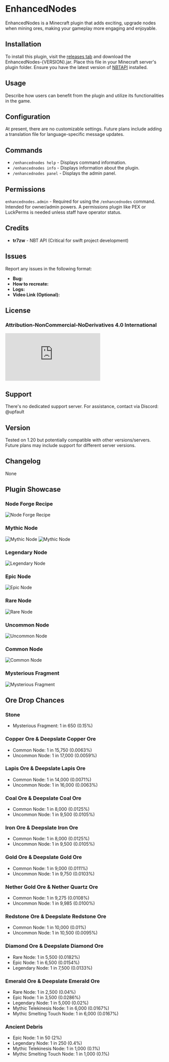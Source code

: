 # EnhancedNodes

EnhancedNodes is a Minecraft plugin that adds exciting, upgrade nodes when mining ores, making your gameplay more engaging and enjoyable.

## Installation

To install this plugin, visit the [releases tab](https://github.com/EnhancedNodes/releases) and download the EnhancedNodes-{VERSION}.jar. Place this file in your Minecraft server's plugin folder. Ensure you have the latest version of [NBTAPI](https://www.spigotmc.org/resources/nbt-api.7939/) installed.

## Usage

Describe how users can benefit from the plugin and utilize its functionalities in the game.

## Configuration

At present, there are no customizable settings. Future plans include adding a translation file for language-specific message updates.

## Commands

- `/enhancednodes help` - Displays command information.
- `/enhancednodes info` - Displays information about the plugin.
- `/enhancednodes panel` - Displays the admin panel.

## Permissions

`enhancednodes.admin` - Required for using the `/enhancednodes` command. Intended for owner/admin powers. A permissions plugin like PEX or LuckPerms is needed unless staff have operator status.

## Credits

- **tr7zw** - NBT API (Critical for swift project development)

## Issues

Report any issues in the following format:
- **Bug:**
- **How to recreate:**
- **Logs:**
- **Video Link (Optional):**

## License

### Attribution-NonCommercial-NoDerivatives 4.0 International
![Attribution-NonCommercial-NoDerivatives 4.0 International](https://github.com/UpFault/EnhancedNodes/blob/master/LICENSE.md)

## Support

There's no dedicated support server. For assistance, contact via Discord: @upfault

## Version

Tested on 1.20 but potentially compatible with other versions/servers. Future plans may include support for different server versions.

## Changelog

None

## Plugin Showcase

### Node Forge Recipe
![Node Forge Recipe](https://i.imgur.com/kV5n496.png)

### Mythic Node
![Mythic Node](https://i.imgur.com/Yc3Qs8V.png)
![Mythic Node](https://i.imgur.com/RPdAX0X.png)

### Legendary Node
![Legendary Node](https://i.imgur.com/sz7Ytbf.png)

### Epic Node
![Epic Node](https://i.imgur.com/5XUIRLZ.png)

### Rare Node
![Rare Node](https://i.imgur.com/dvVFuFa.png)

### Uncommon Node
![Uncommon Node](https://i.imgur.com/tWb0hY5.png)

### Common Node
![Common Node](https://i.imgur.com/FTG1FbH.png)

### Mysterious Fragment
![Mysterious Fragment](https://i.imgur.com/f2vIB1m.png)

## Ore Drop Chances

### Stone
- Mysterious Fragment: 1 in 650 (0.15%)

### Copper Ore & Deepslate Copper Ore
- Common Node: 1 in 15,750 (0.0063%)
- Uncommon Node: 1 in 17,000 (0.0059%)

### Lapis Ore & Deepslate Lapis Ore
- Common Node: 1 in 14,000 (0.0071%)
- Uncommon Node: 1 in 16,000 (0.0063%)

### Coal Ore & Deepslate Coal Ore
- Common Node: 1 in 8,000 (0.0125%)
- Uncommon Node: 1 in 9,500 (0.0105%)

### Iron Ore & Deepslate Iron Ore
- Common Node: 1 in 8,000 (0.0125%)
- Uncommon Node: 1 in 9,500 (0.0105%)

### Gold Ore & Deepslate Gold Ore
- Common Node: 1 in 9,000 (0.0111%)
- Uncommon Node: 1 in 9,750 (0.0103%)

### Nether Gold Ore & Nether Quartz Ore
- Common Node: 1 in 9,275 (0.0108%)
- Uncommon Node: 1 in 9,985 (0.0100%)

### Redstone Ore & Deepslate Redstone Ore
- Common Node: 1 in 10,000 (0.01%)
- Uncommon Node: 1 in 10,500 (0.0095%)

### Diamond Ore & Deepslate Diamond Ore
- Rare Node: 1 in 5,500 (0.0182%)
- Epic Node: 1 in 6,500 (0.0154%)
- Legendary Node: 1 in 7,500 (0.0133%)

### Emerald Ore & Deepslate Emerald Ore
- Rare Node: 1 in 2,500 (0.04%)
- Epic Node: 1 in 3,500 (0.0286%)
- Legendary Node: 1 in 5,000 (0.02%)
- Mythic Telekinesis Node: 1 in 6,000 (0.0167%)
- Mythic Smelting Touch Node: 1 in 6,000 (0.0167%)

### Ancient Debris
- Epic Node: 1 in 50 (2%)
- Legendary Node: 1 in 250 (0.4%)
- Mythic Telekinesis Node: 1 in 1,000 (0.1%)
- Mythic Smelting Touch Node: 1 in 1,000 (0.1%)
